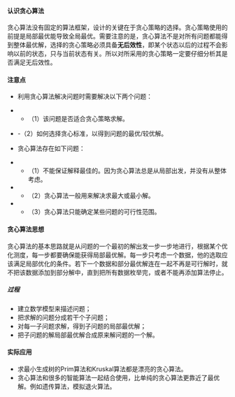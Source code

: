 #### 认识贪心算法
贪心算法没有固定的算法框架，设计的关键在于贪心策略的选择。贪心策略使用的前提是局部最优能导致全局最优。需要注意的是，贪心算法不是对所有问题都能得到整体最优解，选择的贪心策略必须具备**无后效性**，即某个状态以后的过程不会影响以前的状态，只与当前状态有关。所以对所采用的贪心策略一定要仔细分析其是否满足无后效性。
#### 注意点
- 利用贪心算法解决问题时需要解决以下两个问题：

- - （1）该问题是否适合贪心策略求解。

- -（2）如何选择贪心标准，以得到问题的最优/较优解。

- 贪心算法存在如下问题：

- - （1）不能保证解释最佳的。因为贪心算法总是从局部出发，并没有从整体考虑。

- - （2）贪心算法一般用来解决求最大或最小解。

- - （3）贪心算法只能确定某些问题的可行性范围。

#### 贪心算法思想
贪心算法的基本思路就是从问题的一个最初的解出发一步一步地进行，根据某个优化测度，每一步都要确保能获得局部最优解。每一步只考虑一个数据，他的选取应该满足局部优化的条件。若下一个数据和部分最优解连在一起不再是可行解时，就不把该数据添加到部分解中，直到把所有数据枚举完，或者不能再添加算法停止。
##### 过程
- 建立数学模型来描述问题；
- 把求解的问题分成若干个子问题；
- 对每一子问题求解，得到子问题的局部最优解；
- 把子问题的解局部最优解合成原来解问题的一个解。
#### 实际应用
- 求最小生成树的Prim算法和Kruskal算法都是漂亮的贪心算法。
- 贪心算法和很多的智能算法一起结合使用，比单纯的贪心算法更靠近了最优解。例如遗传算法，模拟退火算法。